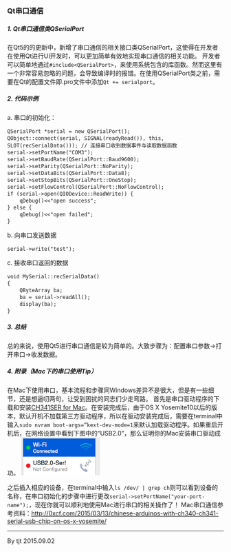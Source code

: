 ### Qt串口通信
##### 1. Qt串口通信类QSerialPort
在Qt5的的更新中，新增了串口通信的相关接口类QSerialPort，这使得在开发者在使用Qt进行UI开发时，可以更加简单有效地实现串口通信的相关功能。
开发者可以简单地通过`#include<QSerialPort>`，来使用系统包含的库函数。然而这里有一个非常容易忽略的问题，会导致编译时的报错。在使用QSerialPort类之前，需要在Qt的配置文件即.pro文件中添加`Qt += serialport`。
##### 2. 代码示例
a. 串口的初始化：
```
QSerialPort *serial = new QSerialPort();
QObject::connect(serial, SIGNAL(readyRead()), this, SLOT(recSerialData())); // 连接串口收到数据事件与读取数据函数
serial->setPortName("COM3");
serial->setBaudRate(QSerialPort::Baud9600);
serial->setParity(QSerialPort::NoParity);
serial->setDataBits(QSerialPort::Data8);
serial->setStopBits(QSerialPort::OneStop);
serial->setFlowControl(QSerialPort::NoFlowControl);
if (serial->open(QIODevice::ReadWrite)) {
    qDebug()<<"open success";
} else {
    qDebug()<<"open failed";
}
```
b. 向串口发送数据
```
serial->write("test");
```
c. 接收串口返回的数据
```
void MySerial::recSerialData()
{
    QByteArray ba;
    ba = serial->readAll();
    display(ba);
}
```
##### 3. 总结
总的来说，使用Qt5进行串口通信是较为简单的。大致步骤为：配置串口参数->打开串口->收发数据。

##### 4. 附录（Mac下的串口使用Tip）
在Mac下使用串口，基本流程和步骤同Windows差异不是很大，但是有一些细节，还是想逼叨两句，让受到困扰的同志们少走弯路。
首先是串口驱动程序的下载和安装[CH341SER for Mac](http://0xcf.com/2015/03/13/chinese-arduinos-with-ch340-ch341-serial-usb-chip-on-os-x-yosemite/)。在安装完成后，由于OS X Yosemite10以后的版本，默认开机不加载第三方驱动程序，所以在驱动安装完成后，需要在terminal中输入`sudo nvram boot-args=”kext-dev-mode=1`来默认加载驱动程序。如果重启开机后，在网络设置中看到下图中的“USB2.0”，那么证明你的Mac安装串口驱动成功。
![pic_usb](https://raw.githubusercontent.com/onlytjt/MarkdownSource/master/pic/QtSerial_1.png)

之后插入相应的设备，在terminal中输入`ls /dev/ | grep ch`则可以看到设备的名称，在串口初始化的步骤中进行更改`serial->setPortName("your-port-name");`，现在你就可以顺利地使用Mac进行串口的相关操作了！ 
Mac串口通信参考资料：http://0xcf.com/2015/03/13/chinese-arduinos-with-ch340-ch341-serial-usb-chip-on-os-x-yosemite/
***
By tjt 
2015.09.02



